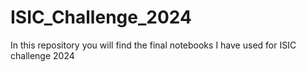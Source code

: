 # ISIC_Challenge_2024

In this repository you will find the final notebooks I have used for ISIC challenge 2024
